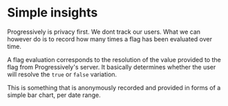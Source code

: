 # Simple insights

Progressively is privacy first. We dont track our users. What we can however do is to record how many times a flag has been evaluated over time.

A flag evaluation corresponds to the resolution of the value provided to the flag from Progressively's server. It basically determines whether the user will resolve the `true` or `false` variation.

This is something that is anonymously recorded and provided in forms of a simple bar chart, per date range.
